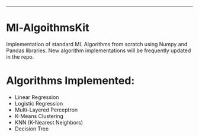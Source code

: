 ______________________________________________________________________
# Ml-AlgoithmsKit
Implementation of standard ML Algorithms from scratch using Numpy and Pandas libraries. New algorithm implementations will be frequently updated in the repo.

# Algorithms Implemented: 
* Linear Regression
* Logistic Regression
* Multi-Layered Perceptron
* K-Means Clustering
* KNN (K-Nearest Neighbors)
* Decision Tree

##

